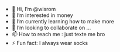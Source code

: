 - 👋 Hi, I’m @wisrom
- 👀 I’m interested in money
- 🌱 I’m currently learning how to make more
- 💞️ I’m looking to collaborate on ...
- 📫 How to reach me : just texte me bro
- ⚡ Fun fact: I always wear socks 

<!---
wisrom/wisrom is a ✨ special ✨ repository because its `README.md` (this file) appears on your GitHub profile.
You can click the Preview link to take a look at your changes.
--->
